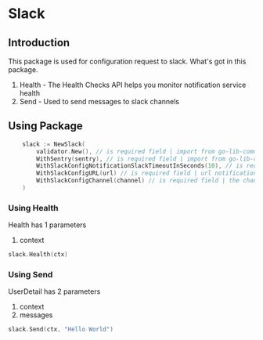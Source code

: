 # Slack

## Introduction
This package is used for configuration request to slack.
What's got in this package.
1. Health - The Health Checks API helps you monitor notification service health
2. Send - Used to send messages to slack channels

## Using Package
```go
    slack := NewSlack(
        validator.New(), // is required field | import from go-lib-common/validator
        WithSentry(sentry), // is required field | import from go-lib-common/sentry
        WithSlackConfigNotificationSlackTimeoutInSeconds(10), // is required field | Setting Notification Slack Timeout
        WithSlackConfigURL(url) // is required field | url notification services e.g https://notification-api.development.jinny.id
        WithSlackConfigChannel(channel) // is required field | the channel to which to go for messaging
    )
```

### Using Health
Health has 1 parameters
1. context

```go
slack.Health(ctx)
```

### Using Send
UserDetail has 2 parameters
1. context
2. messages

```go
slack.Send(ctx, "Hello World")
```

